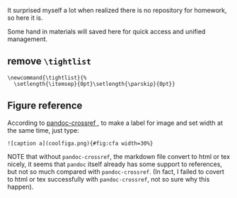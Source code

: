 It surprised myself a lot when realized there is no repository for homework, so here it is.

Some hand in materials will saved here for quick access and unified management.


## remove `\tightlist`

``` vi
\newcommand{\tightlist}{%
  \setlength{\itemsep}{0pt}\setlength{\parskip}{0pt}}
```


## Figure reference

According to [pandoc-crossref
](https://github.com/lierdakil/pandoc-crossref), to make a label for image and set width at the same time, just type:

``` vi
![caption a](coolfiga.png){#fig:cfa width=30%}
```

NOTE that without `pandoc-crossref`, the markdown file convert to html or tex nicely, it seems that `pandoc` itself already has some support to references, but not so much compared with `pandoc-crossref`. (In fact, I failed to covert to html or tex successfully with `pandoc-crossref`, not so sure why this happen).